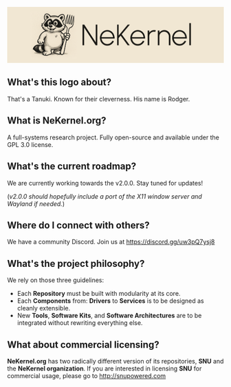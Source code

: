 ![Logo](../NEKERNEL_ORG.png)

## What's this logo about?

That's a Tanuki. Known for their cleverness. His name is Rodger.

## What is NeKernel.org?

A full-systems research project. Fully open-source and available under the GPL 3.0 license.

## What's the current roadmap?

We are currently working towards the v2.0.0. Stay tuned for updates!

(*v2.0.0 should hopefully include a port of the X11 window server and Wayland if needed.*)

## Where do I connect with others?

We have a community Discord. Join us at https://discord.gg/uw3pQ7ysj8

## What's the project philosophy?

We rely on those three guidelines:

- Each **Repository** must be built with modularity at its core.  
- Each **Components** from: **Drivers** to **Services** is to be designed as cleanly extensible.  
- New **Tools**, **Software Kits**, and **Software Architectures** are to be integrated without rewriting everything else.

## What about commercial licensing?

**NeKernel.org** has two radically different version of its repositories, **SNU** and the **NeKernel organization**. If you are interested in licensing **SNU** for commercial usage, please go to http://snupowered.com
